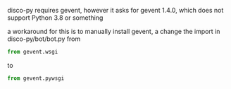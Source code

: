disco-py requires gevent, however it asks for gevent 1.4.0, which does not
support Python 3.8 or something

a workaround for this is to manually install gevent, a change the import in
disco-py/bot/bot.py from
```py
from gevent.wsgi
```
to
```py
from gevent.pywsgi
```
